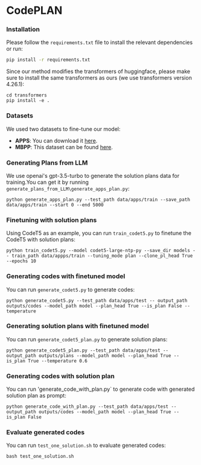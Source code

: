 # CodePLAN

### Installation
Please follow the `requirements.txt` file to install the relevant dependencies or run:
```bash
pip install -r requirements.txt
```
Since our method modifies the transformers of huggingface, please make sure to install the same transformers as ours (we use transformers version 4.26.1):
```
cd transformers
pip install -e .
```
### Datasets
We used two datasets to fine-tune our model:
* **APPS**: You can download it [here](https://github.com/hendrycks/apps). 
* **MBPP**: This dataset can be found [here](https://github.com/google-research/google-research/tree/master/mbpp). 
  

### Generating Plans from LLM
We use openai's gpt-3.5-turbo to generate the solution plans data for training.You can get it by running `generate_plans_from_LLM\generate_apps_plan.py`:
```
python generate_apps_plan.py --test_path data/apps/train --save_path data/apps/train --start 0 --end 5000
```

### Finetuning with solution plans
Using CodeT5 as an example, you can run `train_codet5.py` to finetune the CodeT5 with solution plans:
```
python train_codet5.py --model codet5-large-ntp-py --save_dir models -- train_path data/appps/train --tuning_mode plan --clone_pl_head True --epochs 10
```

### Generating codes with finetuned model
You can run `generate_codet5.py` to generate codes:
```
python generate_codet5.py --test_path data/apps/test -- output_path outputs/codes --model_path model --plan_head True --is_plan False --temperature
```

### Generating solution plans with finetuned model
You can run `generate_codet5_plan.py` to generate solution plans:
```
python generate_codet5_plan.py --test_path data/apps/test --output_path outputs/plans --model_path model --plan_head True --is_plan True --temperature 0.6
```
 
### Generating codes with solution plan
You can run 'generate_code_with_plan.py` to generate code with generated solution plan as prompt:
```
python generate_code_with_plan.py --test_path data/apps/test --output_path outputs/codes --model_path model --plan_head True --is_plan False
```

### Evaluate generated codes
You can run `test_one_solution.sh` to evaluate generated codes:
```
bash test_one_solution.sh
```
